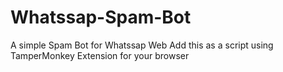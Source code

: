 # Whatssap-Spam-Bot
A simple Spam Bot for Whatssap Web
Add this as a script using TamperMonkey Extension for your browser

